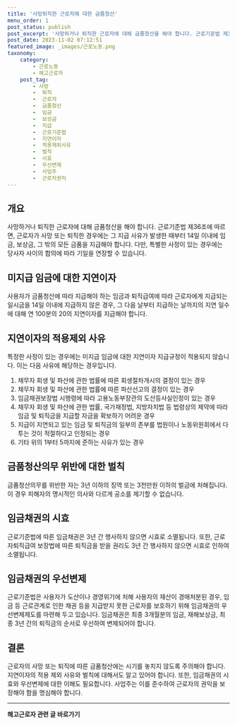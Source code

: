 ```yaml
---
title: '사망퇴직한 근로자에 대한 금품청산'
menu_order: 1
post_status: publish
post_excerpt: '사망하거나 퇴직한 근로자에 대해 금품청산을 해야 합니다. 근로기준법 제36조에 따르면, 근로자가 사망 또는 퇴직한 경우에는 그 지급 사유가 발생한 때부터 14일 이내에 임금, 보상금, 그 밖의 모든 금품을 지급해야 합니다. 다만, 특별한 사정이 있는 경우에는 당사자 사이의 합의에 따라 기일을 연장할 수 있습니다.'
post_date: 2023-11-02 07:12:51
featured_image: _images/근로노동.png
taxonomy:
    category:
        - 근로노동
        - 해고근로자
    post_tag:
        - 사망
        -  퇴직
        -  근로자
        -  금품청산
        -  임금
        -  보상금
        -  지급
        -  근로기준법
        -  지연이자
        -  적용제외사유
        -  벌칙
        -  시효
        -  우선변제
        -  사업주
        -  근로자권익
---
```



## 개요
사망하거나 퇴직한 근로자에 대해 금품청산을 해야 합니다. 근로기준법 제36조에 따르면, 근로자가 사망 또는 퇴직한 경우에는 그 지급 사유가 발생한 때부터 14일 이내에 임금, 보상금, 그 밖의 모든 금품을 지급해야 합니다. 다만, 특별한 사정이 있는 경우에는 당사자 사이의 합의에 따라 기일을 연장할 수 있습니다.

## 미지급 임금에 대한 지연이자
사용자가 금품청산에 따라 지급해야 하는 임금과 퇴직급여에 따라 근로자에게 지급되는 일시금을 14일 이내에 지급하지 않은 경우, 그 다음 날부터 지급하는 날까지의 지연 일수에 대해 연 100분의 20의 지연이자를 지급해야 합니다.

## 지연이자의 적용제외 사유
특정한 사정이 있는 경우에는 미지급 임금에 대한 지연이자 지급규정이 적용되지 않습니다. 이는 다음 사유에 해당하는 경우입니다.
1. 채무자 회생 및 파산에 관한 법률에 따른 회생절차개시의 결정이 있는 경우
2. 채무자 회생 및 파산에 관한 법률에 따른 파산선고의 결정이 있는 경우
3. 임금채권보장법 시행령에 따라 고용노동부장관의 도산등사실인정이 있는 경우
4. 채무자 회생 및 파산에 관한 법률, 국가재정법, 지방자치법 등 법령상의 제약에 따라 임금 및 퇴직금을 지급할 자금을 확보하기 어려운 경우
5. 지급이 지연되고 있는 임금 및 퇴직금의 일부의 존부를 법원이나 노동위원회에서 다투는 것이 적절하다고 인정되는 경우
6. 기타 위의 1부터 5까지에 준하는 사유가 있는 경우

## 금품청산의무 위반에 대한 벌칙
금품청산의무를 위반한 자는 3년 이하의 징역 또는 3천만원 이하의 벌금에 처해집니다. 이 경우 피해자의 명시적인 의사와 다르게 공소를 제기할 수 없습니다.

## 임금채권의 시효
근로기준법에 따른 임금채권은 3년 간 행사하지 않으면 시효로 소멸됩니다. 또한, 근로자퇴직급여 보장법에 따른 퇴직금을 받을 권리도 3년 간 행사하지 않으면 시효로 인하여 소멸됩니다.

## 임금채권의 우선변제
근로기준법은 사용자가 도산이나 경영위기에 처해 사용자의 재산이 경매처분된 경우, 임금 등 근로관계로 인한 채권 등을 지급받지 못한 근로자를 보호하기 위해 임금채권의 우선변제제도를 마련해 두고 있습니다. 임금채권은 최종 3개월분의 임금, 재해보상금, 최종 3년 간의 퇴직금의 순서로 우선하여 변제되어야 합니다.

## 결론
근로자의 사망 또는 퇴직에 따른 금품청산에는 시기를 놓치지 않도록 주의해야 합니다. 지연이자의 적용 제외 사유와 벌칙에 대해서도 알고 있어야 합니다. 또한, 임금채권의 시효와 우선변제에 대한 이해도 필요합니다. 사업주는 이를 준수하여 근로자의 권익을 보장해야 함을 명심해야 합니다.
<!-- wp:separator -->
<hr class="wp-block-separator has-alpha-channel-opacity"/>
<!-- /wp:separator -->

<!-- wp:group {"backgroundColor":"base","layout":{"type":"constrained"}} -->
<div class="wp-block-group has-base-background-color has-background"><!-- wp:paragraph {"align":"center","fontSize":"medium"} -->
<p class="has-text-align-center has-large-font-size"><strong>해고근로자 관련 글 바로가기</strong></p>
<!-- /wp:paragraph -->


<!-- wp:latest-posts
{"categories":[{"id":12660,"count":19,"description":"","link":"https://uknowlaw.com/category/%ed%95%b4%ea%b3%a0%ea%b7%bc%eb%a1%9c%ec%9e%90/","name":"해고근로자","slug":"해고근로자","taxonomy":"category","parent":0,"meta":[],"_links":{"self":[{"href":"https://uknowlaw.com/wp-json/wp/v2/categories/12660"}],"collection":[{"href":"https://uknowlaw.com/wp-json/wp/v2/categories"}],"about":[{"href":"https://uknowlaw.com/wp-json/wp/v2/taxonomies/category"}],"wp:post_type":[{"href":"https://uknowlaw.com/wp-json/wp/v2/posts?categories=12660"}],"curies":[{"name":"wp","href":"https://api.w.org/{rel}","templated":true}]}}],"postsToShow":100,"excerptLength":28,"postLayout":"grid","columns":2,"featuredImageAlign":"left","featuredImageSizeSlug":"large","fontSize":18px} /--></div>
<!-- /wp:group -->